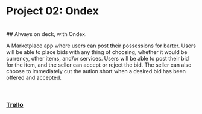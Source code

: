 # Project 02: Ondex


<br>
## Always on deck, with Ondex.

A Marketplace app where users can post their possessions for barter. Users will be able to place bids with any thing of choosing, whether it would be currency, other items, and/or services. Users will be able to post their bid for the item, and the seller can accept or reject the bid. The seller can also choose to immediately cut the aution short when a desired bid has been offered and accepted.

<br>

### [Trello](https://trello.com/b/BBncBX5o/project-02-1-current)
